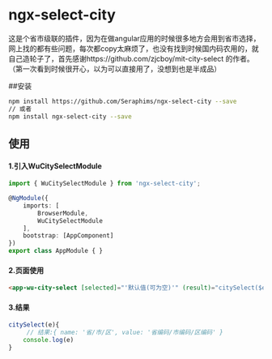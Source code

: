 # ngx-select-city
这是个省市级联的插件，因为在做angular应用的时候很多地方会用到省市选择，网上找的都有些问题，每次都copy太麻烦了，也没有找到时候国内码农用的，就自己造轮子了，首先感谢https://github.com/zjcboy/mit-city-select 的作者。（第一次看到时候很开心，以为可以直接用了，没想到也是半成品）

##安装
```sh
npm install https://github.com/Seraphims/ngx-select-city --save
// 或者
npm install ngx-select-city --save
```

## 使用
#### 1.引入WuCitySelectModule
```ts
import { WuCitySelectModule } from 'ngx-select-city';

@NgModule({
    imports: [
        BrowserModule,
        WuCitySelectModule
    ],
    bootstrap: [AppComponent]
})
export class AppModule { }
```
#### 2.页面使用
```html
<app-wu-city-select [selected]="'默认值(可为空)'" (result)="citySelect($event)"></app-wu-city-select>

```
#### 3.结果
```ts
citySelect(e){
     // 结果:{ name: '省/市/区', value: '省编码/市编码/区编码' }
    console.log(e)
}
```
